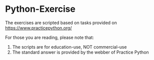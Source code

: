# Python-Exercise
The exercises are scripted based on tasks provided on https://www.practicepython.org/

For those you are reading, please note that:
1. The scripts are for education-use, NOT commercial-use
2. The standard answer is provided by the webber of Practice Python
